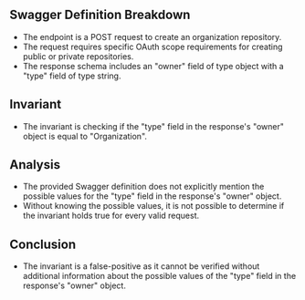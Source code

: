 ## Swagger Definition Breakdown
- The endpoint is a POST request to create an organization repository.
- The request requires specific OAuth scope requirements for creating public or private repositories.
- The response schema includes an "owner" field of type object with a "type" field of type string.

## Invariant
- The invariant is checking if the "type" field in the response's "owner" object is equal to "Organization".

## Analysis
- The provided Swagger definition does not explicitly mention the possible values for the "type" field in the response's "owner" object.
- Without knowing the possible values, it is not possible to determine if the invariant holds true for every valid request.

## Conclusion
- The invariant is a false-positive as it cannot be verified without additional information about the possible values of the "type" field in the response's "owner" object.

